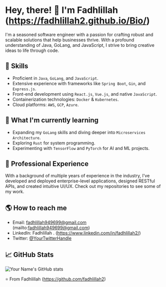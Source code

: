 # Hey, there! 👋 I'm Fadhlillah (https://fadhlillah2.github.io/Bio/)

I'm a seasoned software engineer with a passion for crafting robust and scalable solutions that help businesses thrive. With a profound understanding of Java, GoLang, and JavaScript, I strive to bring creative ideas to life through code. 

## 🚀 Skills

- Proficient in `Java`, `GoLang`, and `JavaScript`.
- Extensive experience with frameworks like `Spring Boot`, `Gin`, and `Express.js`.
- Front-end development using `React.js`, `Vue.js`, and native `JavaScript`.
- Containerization technologies: `Docker` & `Kubernetes`.
- Cloud platforms: `AWS`, `GCP`, `Azure`.

## 🌱 What I'm currently learning

- Expanding my `GoLang` skills and diving deeper into `Microservices Architecture`.
- Exploring `Rust` for system programming.
- Experimenting with `TensorFlow` and `PyTorch` for AI and ML projects.

## 💼 Professional Experience

With a background of multiple years of experience in the industry, I've developed and deployed enterprise-level applications, designed RESTful APIs, and created intuitive UI/UX. Check out my repositories to see some of my work.

## 🌎 How to reach me

- Email: fadhlillah949699@gmail.com (mailto:fadhlillah949699@gmail.com)
- LinkedIn: Fadhlillah . (https://www.linkedin.com/in/fadhlillah2/)
- Twitter: [@YourTwitterHandle](https://twitter.com/YourTwitterHandle)

## 📈 GitHub Stats

![Your Name's GitHub stats](https://github-readme-stats.vercel.app/api?username=fadhlillah2&show_icons=true&theme=radical)

⭐️ From Fadhlillah (https://github.com/fadhlillah2)
